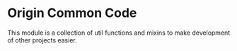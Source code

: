 # Origin Common Code

This module is a collection of util functions and mixins to make development of other projects easier.

